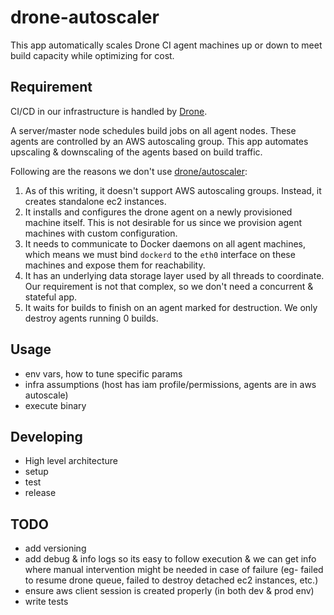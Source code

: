 # drone-autoscaler
This app automatically scales Drone CI agent machines up or down to meet build capacity while optimizing for cost.

## Requirement
CI/CD in our infrastructure is handled by [Drone](https://drone.io/).

A server/master node schedules build jobs on all agent nodes. These agents are controlled by an AWS autoscaling group. This app automates upscaling & downscaling of the agents based on build traffic.

Following are the reasons we don't use [drone/autoscaler](https://github.com/drone/autoscaler):
1. As of this writing, it doesn't support AWS autoscaling groups. Instead, it creates standalone ec2 instances.
2. It installs and configures the drone agent on a newly provisioned machine itself. This is not desirable for us since we provision agent machines with custom configuration.
3. It needs to communicate to Docker daemons on all agent machines, which means we must bind `dockerd` to the `eth0` interface on these machines and expose them for reachability.
4. It has an underlying data storage layer used by all threads to coordinate. Our requirement is not that complex, so we don't need a concurrent & stateful app.
5. It  waits for builds to finish on an agent marked for destruction. We only destroy agents running 0 builds.

## Usage
- env vars, how to tune specific params
- infra assumptions (host has iam profile/permissions, agents are in aws autoscale)
- execute binary

## Developing
- High level architecture
- setup
- test
- release

## TODO
- add versioning
- add debug & info logs so its easy to follow execution & we can get info where manual intervention might be needed in case of failure (eg- failed to resume drone queue, failed to destroy detached ec2 instances, etc.)
- ensure aws client session is created properly (in both dev & prod env)
- write tests
